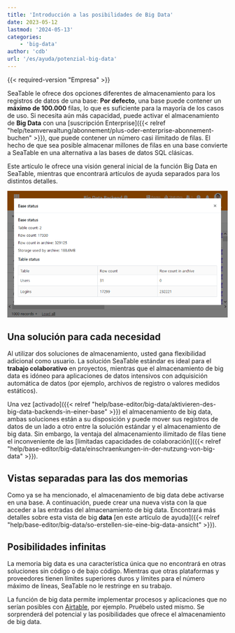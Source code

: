 ```yaml
---
title: 'Introducción a las posibilidades de Big Data'
date: 2023-05-12
lastmod: '2024-05-13'
categories:
    - 'big-data'
author: 'cdb'
url: '/es/ayuda/potenzial-big-data'
---
```


{{< required-version "Empresa" >}}

SeaTable le ofrece dos opciones diferentes de almacenamiento para los registros de datos de una base: **Por defecto**, una base puede contener un **máximo de 100.000** filas, lo que es suficiente para la mayoría de los casos de uso. Si necesita aún más capacidad, puede activar el almacenamiento de **Big Data** con una [suscripción Enterprise]({{< relref "help/teamverwaltung/abonnement/plus-oder-enterprise-abonnement-buchen" >}}), que puede contener un número casi ilimitado de filas. El hecho de que sea posible almacenar millones de filas en una base convierte a SeaTable en una alternativa a las bases de datos SQL clásicas.

Este artículo le ofrece una visión general inicial de la función Big Data en SeaTable, mientras que encontrará artículos de ayuda separados para los distintos detalles.

![Big data backend en acción](images/SeaTable-3.1-Base-Stats-with-Big-Data.png)

## Una solución para cada necesidad

Al utilizar dos soluciones de almacenamiento, usted gana flexibilidad adicional como usuario. La solución SeaTable estándar es ideal para el **trabajo colaborativo** en proyectos, mientras que el almacenamiento de big data es idóneo para aplicaciones de datos intensivos con adquisición automática de datos (por ejemplo, archivos de registro o valores medidos estáticos).

Una vez [activado]({{< relref "help/base-editor/big-data/aktivieren-des-big-data-backends-in-einer-base" >}}) el almacenamiento de big data, ambas soluciones están a su disposición y puede mover sus registros de datos de un lado a otro entre la solución estándar y el almacenamiento de big data. Sin embargo, la ventaja del almacenamiento ilimitado de filas tiene el inconveniente de las [limitadas capacidades de colaboración]({{< relref "help/base-editor/big-data/einschraenkungen-in-der-nutzung-von-big-data" >}}).

## Vistas separadas para las dos memorias

Como ya se ha mencionado, el almacenamiento de big data debe activarse en una base. A continuación, puede crear una nueva vista con la que acceder a las entradas del almacenamiento de big data. Encontrará más detalles sobre esta vista de big **data** [en este artículo de ayuda]({{< relref "help/base-editor/big-data/so-erstellen-sie-eine-big-data-ansicht" >}}).

## Posibilidades infinitas

La memoria big data es una característica única que no encontrará en otras soluciones sin código o de bajo código. Mientras que otras plataformas y proveedores tienen límites superiores duros y límites para el número máximo de líneas, SeaTable no le restringe en su trabajo.

La función de big data permite implementar procesos y aplicaciones que no serían posibles con [Airtable](https://seatable.io/es/airtable-alternative/), por ejemplo. Pruébelo usted mismo. Se sorprenderá del potencial y las posibilidades que ofrece el almacenamiento de big data.
